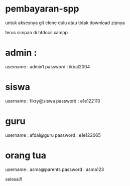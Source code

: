 # pembayaran-spp
untuk aksesnya
git clone dulu atau tidak download zipnya

terus simpan di htdocs xampp

# admin :
username : admin1
password : ikbal2004
# siswa 
username : fikry@siswa
password : e1e122110
# guru
username : afdal@guru
password : e1e122065
# orang tua
username : asma@parents
password : asma123

selesai!!
